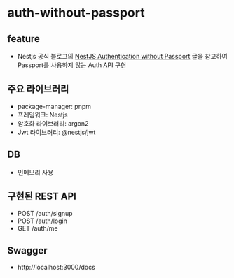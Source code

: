 # auth-without-passport

## feature
- Nestjs 공식 블로그의 [NestJS Authentication without Passport](https://trilon.io/blog/nestjs-authentication-without-passport#Building-the-Sign-Up) 글을 참고하여 Passport를 사용하지 않는 Auth API 구현

## 주요 라이브러리 
- package-manager: pnpm
- 프레임워크: Nestjs
- 암호화 라이브러리: argon2
- Jwt 라이브러리: @nestjs/jwt

## DB 
- 인메모리 사용

## 구현된 REST API
- POST /auth/signup
- POST /auth/login
- GET /auth/me

## Swagger 
- http://localhost:3000/docs
